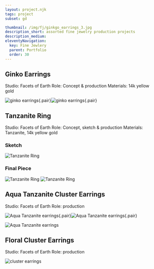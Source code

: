 ```yaml
---
layout: project.njk
tags: project
subset: gd

thumbnail: /img/fj/ginkgo_earrings_3.jpg
description_short: assorted fine jewelry production projects
description_medium:
eleventyNavigation:
  key: Fine Jewlery
  parent: Portfolio
  order: 30
---
```


## Ginko Earrings

Studio: Facets of Earth
Role: Concept & production
Materials: 14k yellow gold

![ginko earrings](/img/fj/ginkgo_earrings_1.jpg){.pair}![ginko earrings](/img/fj/ginkgo_earrings_3.jpg){.pair}

## Tanzanite Ring

Studio: Facets of Earth
Role: Concept, sketch & production
Materials: Tanzanite, 14k yellow gold

### Sketch

![Tanzanite Ring](/img/fj/tanzanite_sketch.jpg)

### Final Piece

![Tanzanite Ring](/img/fj/tanzanite_final_1.jpg)
![Tanzanite Ring](/img/fj/tanzanite_final_2.jpg)

## Aqua Tanzanite Cluster Earrings

Studio: Facets of Earth
Role: production

![Aqua Tanzanite earrings](/img/fj/aqua_tanz_cluster_1.jpg){.pair}![Aqua Tanzanite earrings](/img/fj/aqua_tanz_cluster_2.jpg){.pair}

![Aqua Tanzanite earrings](/img/fj/aqua_tanz_cluster_3.jpg)

## Floral Cluster Earrings

Studio: Facets of Earth
Role: production

![cluster earrings](/img/fj/gold_cluster_earrings.jpg)
